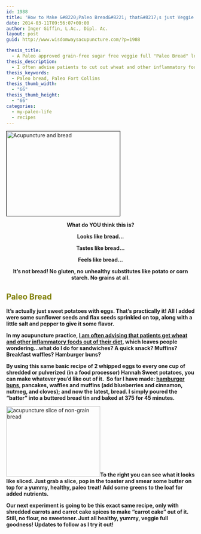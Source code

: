 ```yaml
---
id: 1988
title: 'How to Make &#8220;Paleo Bread&#8221; that&#8217;s just Veggie &#038; Protein, Without Unhealthy Gluten-Free Substitutes'
date: 2014-03-11T09:56:07+00:00
author: Inger Giffin, L.Ac., Dipl. Ac.
layout: post
guid: http://www.wisdomwaysacupuncture.com/?p=1988

thesis_title:
  - A Paleo approved grain-free sugar free veggie full "Paleo Bread" loaf!
thesis_description:
  - I often advise patients to cut out wheat and other inflammatory foods, making people wonder, what about bread!? This paleo bread recipe is just the answer!
thesis_keywords:
  - Paleo bread, Paleo Fort Collins
thesis_thumb_width:
  - "66"
thesis_thumb_height:
  - "66"
categories:
  - my-paleo-life
  - recipes
---
```

[<img class=" wp-image-1990 alignleft" style="border: 0.5px solid black;" src="http://www.wisdomwaysacupuncture.com/wp-content/uploads/2014/03/IMG_3925-150x112.jpg" alt="Acupuncture and bread" width="303" height="226" srcset="http://www.wisdomwaysacupuncture.com/wp-content/uploads/2014/03/IMG_3925-150x112.jpg 150w, http://www.wisdomwaysacupuncture.com/wp-content/uploads/2014/03/IMG_3925-300x225.jpg 300w, http://www.wisdomwaysacupuncture.com/wp-content/uploads/2014/03/IMG_3925-1024x768.jpg 1024w" sizes="(max-width: 303px) 100vw, 303px" />](http://www.wisdomwaysacupuncture.com/wp-content/uploads/2014/03/IMG_3925.jpg)

<p style="text-align: center;">
  <strong>What do YOU think this is?</strong>
</p>

<p style="text-align: center;">
  <strong>Looks like bread&#8230;</strong>
</p>

<p style="text-align: center;">
  <strong>Tastes like bread&#8230;</strong>
</p>

<p style="text-align: center;">
  <strong>Feels like bread&#8230;</strong>
</p>

<p style="text-align: center;">
  <strong>It&#8217;s not bread! No gluten, no unhealthy substitutes like potato or corn starch. No grains at all.</strong>
</p>

## 

## <span style="color: #808000;">Paleo Bread</span>

**It&#8217;s actually just sweet potatoes with eggs. That&#8217;s practically it! All I added were some sunflower seeds and flax seeds sprinkled on top, along with a little salt and pepper to give it some flavor.**

**In my acupuncture practice, [I am often advising that patients get wheat and other inflammatory foods out of their diet](http://www.wisdomwaysacupuncture.com/2013/07/11/to-grains-or-not-to-grains-that-is-the-question-part-i/), which leaves people wondering&#8230;what do I do for sandwiches? A quick snack? Muffins? Breakfast waffles? Hamburger buns?**

**By using this same basic recipe of 2 whipped eggs to every one cup of shredded or pulverized (in a food processor) Hannah Sweet potatoes, you can make whatever you&#8217;d like out of it.  So far I have made: [hamburger buns](http://www.wisdomwaysacupuncture.com/2014/01/21/another-acupuncturist-approved-amazingly-yummy-and-filling-non-grain-bunpancake-recipe-perfectly-balancing-for-cold-winter-months/ "Another Acupuncturist Approved, Amazingly Yummy and Filling Non-grain “bun/pancake” Recipe, Perfectly Balancing for Cold Winter Months"), pancakes, waffles and muffins (add blueberries and cinnamon, nutmeg, and cloves); and now the latest, bread. I simply poured the &#8220;batter&#8221; into a buttered bread tin and baked at 375 for 45 minutes.**

[<img class="alignright  wp-image-1991" src="http://www.wisdomwaysacupuncture.com/wp-content/uploads/2014/03/IMG_3926-150x112.jpg" alt="acupuncture slice of non-grain bread" width="251" height="188" srcset="http://www.wisdomwaysacupuncture.com/wp-content/uploads/2014/03/IMG_3926-150x112.jpg 150w, http://www.wisdomwaysacupuncture.com/wp-content/uploads/2014/03/IMG_3926-300x225.jpg 300w, http://www.wisdomwaysacupuncture.com/wp-content/uploads/2014/03/IMG_3926-1024x768.jpg 1024w" sizes="(max-width: 251px) 100vw, 251px" />](http://www.wisdomwaysacupuncture.com/wp-content/uploads/2014/03/IMG_3926.jpg)**To the right you can see what it looks like sliced. Just grab a slice, pop in the toaster and smear some butter on top for a yummy, healthy, paleo treat! Add some greens to the loaf for added nutrients.**

**Our next experiment is going to be this exact same recipe, only with shredded carrots and carrot cake spices to make &#8220;carrot cake&#8221; out of it. Still, no flour, no sweetener. Just all healthy, yummy, veggie full goodness! Updates to follow as I try it out!**

&nbsp;